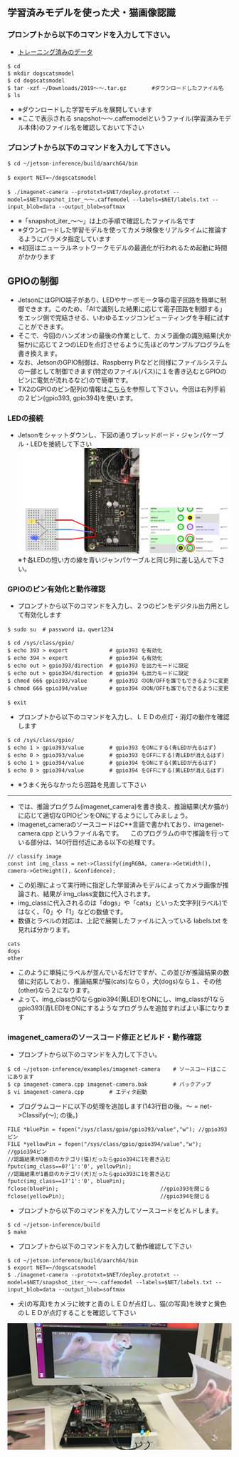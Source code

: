 ##  学習済みモデルを使った犬・猫画像認識
### プロンプトから以下のコマンドを入力して下さい。

- [トレーニング済みのデータ](pretrain/20190128-065516-bff9_epoch_31.0.tar.gz)

```
$ cd
$ mkdir dogscatsmodel
$ cd dogscatsmodel
$ tar -xzf ~/Downloads/2019～～.tar.gz 		#ダウンロードしたファイル名
$ ls
```

- ※ダウンロードした学習モデルを展開しています
- ※ここで表示される snapshot～～.caffemodelというファイル(学習済みモデル本体)のファイル名を確認しておいて下さい

### プロンプトから以下のコマンドを入力して下さい。


```
$ cd ~/jetson-inference/build/aarch64/bin

$ export NET=~/dogscatsmodel

$ ./imagenet-camera --prototxt=$NET/deploy.prototxt --model=$NETsnapshot_iter_～～.caffemodel --labels=$NET/labels.txt --input_blob=data --output_blob=softmax
```


- ※「snapshot_iter_～～」は上の手順で確認したファイル名です
- ※ダウンロードした学習モデルを使ってカメラ映像をリアルタイムに推論するようにパラメタ指定しています
- ※初回はニューラルネットワークモデルの最適化が行われるため起動に時間がかかります


## GPIOの制御

- JetsonにはGPIO端子があり、LEDやサーボモータ等の電子回路を簡単に制御できます。このため、「AIで識別した結果に応じて電子回路を制御する」をエッジ側で完結させる、いわゆるエッジコンピューティングを手軽に試すことができます。
- そこで、今回のハンズオンの最後の作業として、カメラ画像の識別結果(犬か猫か)に応じて２つのLEDを点灯させるように先ほどのサンプルプログラムを書き換えます。
- なお、JetsonのGPIO制御は、Raspberry Piなどと同様にファイルシステムの一部として制御できます(特定のファイル(パス)に１を書き込むとGPIOのピンに電気が流れるなど)ので簡単です。
- TX2のGPIOのピン配列の情報は[こちら](https://www.jetsonhacks.com/nvidia-jetson-tx2-j21-header-pinout/)を参照して下さい。今回は右列手前の２ピン(gpio393, gpio394)を使います。

### LEDの接続
- Jetsonをシャットダウンし、下図の通りブレッドボード・ジャンパケーブル・LEDを接続して下さい
![](images/image_0.png)
 ※↑各LEDの短い方の線を青いジャンパケーブルと同じ列に差し込んで下さい。

###  GPIOのピン有効化と動作確認

- プロンプトから以下のコマンドを入力し、２つのピンをデジタル出力用として有効化します
```
$ sudo su  # password は，qwer1234
```
```
$ cd /sys/class/gpio/
$ echo 393 > export 			# gpio393 を有効化
$ echo 394 > export 			# gpio394 も有効化
$ echo out > gpio393/direction 	# gpio393 を出力モードに設定
$ echo out > gpio394/direction 	# gpio394 も出力モードに設定
$ chmod 666 gpio393/value 		# gpio393 のON/OFFを誰でもできるように変更
$ chmod 666 gpio394/value 		# gpio394 のON/OFFも誰でもできるように変更

$ exit
```

- プロンプトから以下のコマンドを入力し、ＬＥＤの点灯・消灯の動作を確認します

```
$ cd /sys/class/gpio/
$ echo 1 > gpio393/value 		# gpio393 をONにする(青LEDが光るはず)
$ echo 0 > gpio393/value 		# gpio393 をOFFにする(青LEDが消えるはず)
$ echo 1 > gpio394/value 		# gpio394 をONにする(黄LEDが光るはず)
$ echo 0 > gpio394/value 		# gpio394 をOFFにする(黄LEDが消えるはず)
```

- ※うまく光らなかったら回路を見直して下さい

----
- では、推論プログラム(imagenet_camera)を書き換え、推論結果(犬か猫か)に応じて適切なGPIOピンをONにするようにしてみましょう。
- imagenet_cameraのソースコードはC++言語で書かれており、imagenet-camera.cpp というファイル名です。
　このプログラムの中で推論を行っている部分は、140行目付近にある以下の処理です。

```
// classify image
const int img_class = net->Classify(imgRGBA, camera->GetWidth(), camera->GetHeight(), &confidence);
```

- この処理によって実行時に指定した学習済みモデルによってカメラ画像が推論され、結果が img_class変数に代入されます。
- img_classに代入されるのは「dogs」や「cats」といった文字列(ラベル)ではなく、「0」や「1」などの数値です。
- 数値とラベルの対応は、上記で展開したファイルに入っている labels.txt を見れば分かります。

```
cats
dogs
other
```


- このように単純にラベルが並んでいるだけですが、この並びが推論結果の数値に対応しており、推論結果が猫(cats)なら０，犬(dogs)なら１、その他(other)なら２になります。
- よって、img_classが0ならgpio394(黄LED)をONにし、img_classが1ならgpio393(青LED)をONにするようなプログラムを追加すればよい事になります


### imagenet_cameraのソースコード修正とビルド・動作確認
- プロンプトから以下のコマンドを入力して下さい。
```
$ cd ~/jetson-inference/examples/imagenet-camera 	# ソースコードはここにあります
$ cp imagenet-camera.cpp imagenet-camera.bak 		# バックアップ
$ vi imagenet-camera.cpp 		# エディタ起動
```

- プログラムコードに以下の処理を追加します(143行目の後。～ = net->Classify(～); の後。)
```
FILE *bluePin = fopen("/sys/class/gpio/gpio393/value","w");	//gpio393ピン
FILE *yellowPin = fopen("/sys/class/gpio/gpio394/value","w");	//gpio394ピン
//認識結果が0番目のカテゴリ(猫)だったらgpio394に1を書き込む
fputc(img_class==0?'1':'0', yellowPin);						
//認識結果が1番目のカテゴリ(犬)だったらgpio393に1を書き込む
fputc(img_class==1?'1':'0', bluePin);
fclose(bluePin);								//gpio393を閉じる
fclose(yellowPin);								//gpio394を閉じる
```

- プロンプトから以下のコマンドを入力してソースコードをビルドします。
```
$ cd ~/jetson-inference/build
$ make
```

- プロンプトから以下のコマンドを入力して動作確認して下さい
```
$ cd ~/jetson-inference/build/aarch64/bin
$ export NET=~/dogscatsmodel
$ ./imagenet-camera --prototxt=$NET/deploy.prototxt --model=$NET/snapshot_iter_～～.caffemodel --labels=$NET/labels.txt --input_blob=data --output_blob=softmax
```

- 犬(の写真)をカメラに映すと青のＬＥＤが点灯し、猫(の写真)を映すと黄色のＬＥＤが点灯することを確認して下さい

![完成](images/image_1.png)






